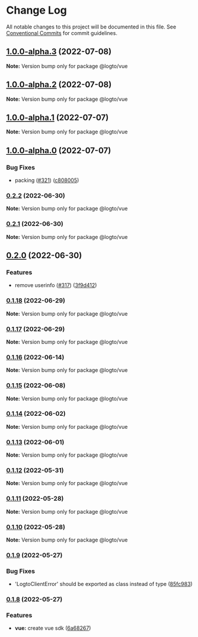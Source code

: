 # Change Log

All notable changes to this project will be documented in this file.
See [Conventional Commits](https://conventionalcommits.org) for commit guidelines.

## [1.0.0-alpha.3](https://github.com/logto-io/js/compare/v1.0.0-alpha.2...v1.0.0-alpha.3) (2022-07-08)

**Note:** Version bump only for package @logto/vue





## [1.0.0-alpha.2](https://github.com/logto-io/js/compare/v1.0.0-alpha.1...v1.0.0-alpha.2) (2022-07-08)

**Note:** Version bump only for package @logto/vue





## [1.0.0-alpha.1](https://github.com/logto-io/js/compare/v1.0.0-alpha.0...v1.0.0-alpha.1) (2022-07-07)

**Note:** Version bump only for package @logto/vue





## [1.0.0-alpha.0](https://github.com/logto-io/js/compare/v0.2.2...v1.0.0-alpha.0) (2022-07-07)


### Bug Fixes

* packing ([#321](https://github.com/logto-io/js/issues/321)) ([c808005](https://github.com/logto-io/js/commit/c8080058fa1861c02f264a0d8db568c0292d3d7f))



### [0.2.2](https://github.com/logto-io/js/compare/v0.2.1...v0.2.2) (2022-06-30)

**Note:** Version bump only for package @logto/vue





### [0.2.1](https://github.com/logto-io/js/compare/v0.2.0...v0.2.1) (2022-06-30)

**Note:** Version bump only for package @logto/vue





## [0.2.0](https://github.com/logto-io/js/compare/v0.1.18...v0.2.0) (2022-06-30)


### Features

* remove userinfo ([#317](https://github.com/logto-io/js/issues/317)) ([3f9d412](https://github.com/logto-io/js/commit/3f9d412cb2ec930fe036c8ad9c7d1568498581e8))



### [0.1.18](https://github.com/logto-io/js/compare/v0.1.17...v0.1.18) (2022-06-29)

**Note:** Version bump only for package @logto/vue





### [0.1.17](https://github.com/logto-io/js/compare/v0.1.16...v0.1.17) (2022-06-29)

**Note:** Version bump only for package @logto/vue





### [0.1.16](https://github.com/logto-io/js/compare/v0.1.15...v0.1.16) (2022-06-14)

**Note:** Version bump only for package @logto/vue





### [0.1.15](https://github.com/logto-io/js/compare/v0.1.14...v0.1.15) (2022-06-08)

**Note:** Version bump only for package @logto/vue





### [0.1.14](https://github.com/logto-io/js/compare/v0.1.13...v0.1.14) (2022-06-02)

**Note:** Version bump only for package @logto/vue





### [0.1.13](https://github.com/logto-io/js/compare/v0.1.12...v0.1.13) (2022-06-01)

**Note:** Version bump only for package @logto/vue





### [0.1.12](https://github.com/logto-io/js/compare/v0.1.11...v0.1.12) (2022-05-31)

**Note:** Version bump only for package @logto/vue





### [0.1.11](https://github.com/logto-io/js/compare/v0.1.10...v0.1.11) (2022-05-28)

**Note:** Version bump only for package @logto/vue





### [0.1.10](https://github.com/logto-io/js/compare/v0.1.9...v0.1.10) (2022-05-28)

**Note:** Version bump only for package @logto/vue





### [0.1.9](https://github.com/logto-io/js/compare/v0.1.8...v0.1.9) (2022-05-27)


### Bug Fixes

* 'LogtoClientError' should be exported as class instead of type ([85fc983](https://github.com/logto-io/js/commit/85fc98346ce336ebd58ba61e0cbd3d127b814a13))



### [0.1.8](https://github.com/logto-io/js/compare/v0.1.7...v0.1.8) (2022-05-27)


### Features

* **vue:** create vue sdk ([6a68267](https://github.com/logto-io/js/commit/6a68267ff8c86bdde22050f351b95afae63753e2))
